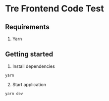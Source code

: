 # Tre Frontend Code Test

## Requirements

1. Yarn

## Getting started

1. Install dependencies

```
yarn
```

2. Start application

```
yarn dev
```
